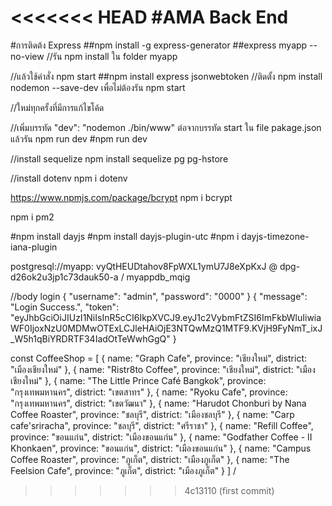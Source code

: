 <<<<<<< HEAD
#AMA Back End
=======
#การติดต้ง Express
##npm install -g express-generator
##express myapp --no-view
//รัน npm install ใน folder myapp

//แล้วใช้คำสั่ง npm start
##npm install express jsonwebtoken
//ติดตั้ง npm install nodemon --save-dev เพื่อไม่ต้องรัน npm start

//ใหม่ทุกครั้งที่มีการแก้ไขโค้ด

//เพิ่มบรรทัด "dev": "nodemon ./bin/www" ต่อจากบรรทัด start ใน file pakage.json แล้วรัน npm run dev
#npm run dev

//install sequelize
npm install sequelize pg pg-hstore

//install dotenv
npm i dotenv

https://www.npmjs.com/package/bcrypt
npm i bcrypt

npm i pm2

#npm install dayjs
#npm install dayjs-plugin-utc
#npm i dayjs-timezone-iana-plugin

postgresql://myapp:
vyQtHEUDtahov8FpWXL1ymU7J8eXpKxJ
@
dpg-d26ok2u3jp1c73dauk50-a
/
myappdb_mqig

//body login
{
"username": "admin",
"password": "0000"
}
{
"message": "Login Success.",
"token": "eyJhbGciOiJIUzI1NiIsInR5cCI6IkpXVCJ9.eyJ1c2VybmFtZSI6ImFkbWluIiwiaWF0IjoxNzU0MDMwOTExLCJleHAiOjE3NTQwMzQ1MTF9.KVjH9FyNmT_ixJ_W5h1qBiYRDRTF34IadOtTeWwhGgQ"
}

const CoffeeShop = [
{
name: "Graph Cafe",
province: "เชียงใหม่",
district: "เมืองเชียงใหม่"
},
{
name: "Ristr8to Coffee",
province: "เชียงใหม่",
district: "เมืองเชียงใหม่"
},
{
name: "The Little Prince Café Bangkok",
province: "กรุงเทพมหานคร",
district: "เขตสาทร"
},
{
name: "Ryoku Cafe",
province: "กรุงเทพมหานคร",
district: "เขตวัฒนา"
},
{
name: "Harudot Chonburi by Nana Coffee Roaster",
province: "ชลบุรี",
district: "เมืองชลบุรี"
},
{
name: "Carp cafe'sriracha",
province: "ชลบุรี",
district: "ศรีราชา"
},
{
name: "Refill Coffee",
province: "ขอนแก่น",
district: "เมืองขอนแก่น"
},
{
name: "Godfather Coffee - II Khonkaen",
province: "ขอนแก่น",
district: "เมืองขอนแก่น"
},
{
name: "Campus Coffee Roaster",
province: "ภูเก็ต",
district: "เมืองภูเก็ต"
},
{
name: "The Feelsion Cafe",
province: "ภูเก็ต",
district: "เมืองภูเก็ต"
}
]
/

> > > > > > > 4c13110 (first commit)

